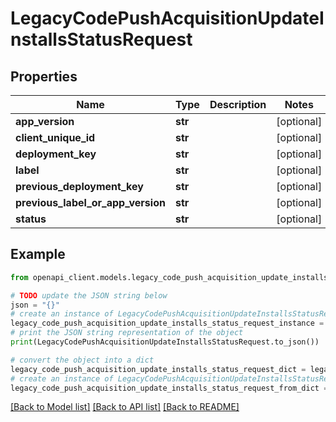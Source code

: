 # LegacyCodePushAcquisitionUpdateInstallsStatusRequest


## Properties

Name | Type | Description | Notes
------------ | ------------- | ------------- | -------------
**app_version** | **str** |  | [optional] 
**client_unique_id** | **str** |  | [optional] 
**deployment_key** | **str** |  | [optional] 
**label** | **str** |  | [optional] 
**previous_deployment_key** | **str** |  | [optional] 
**previous_label_or_app_version** | **str** |  | [optional] 
**status** | **str** |  | [optional] 

## Example

```python
from openapi_client.models.legacy_code_push_acquisition_update_installs_status_request import LegacyCodePushAcquisitionUpdateInstallsStatusRequest

# TODO update the JSON string below
json = "{}"
# create an instance of LegacyCodePushAcquisitionUpdateInstallsStatusRequest from a JSON string
legacy_code_push_acquisition_update_installs_status_request_instance = LegacyCodePushAcquisitionUpdateInstallsStatusRequest.from_json(json)
# print the JSON string representation of the object
print(LegacyCodePushAcquisitionUpdateInstallsStatusRequest.to_json())

# convert the object into a dict
legacy_code_push_acquisition_update_installs_status_request_dict = legacy_code_push_acquisition_update_installs_status_request_instance.to_dict()
# create an instance of LegacyCodePushAcquisitionUpdateInstallsStatusRequest from a dict
legacy_code_push_acquisition_update_installs_status_request_from_dict = LegacyCodePushAcquisitionUpdateInstallsStatusRequest.from_dict(legacy_code_push_acquisition_update_installs_status_request_dict)
```
[[Back to Model list]](../README.md#documentation-for-models) [[Back to API list]](../README.md#documentation-for-api-endpoints) [[Back to README]](../README.md)


